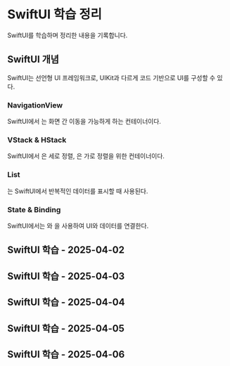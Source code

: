 # SwiftUI 학습 정리

SwiftUI를 학습하며 정리한 내용을 기록합니다.

## SwiftUI 개념
SwiftUI는 선언형 UI 프레임워크로, UIKit과 다르게 코드 기반으로 UI를 구성할 수 있다.

### NavigationView
SwiftUI에서 는 화면 간 이동을 가능하게 하는 컨테이너이다.



### VStack & HStack
SwiftUI에서 은 세로 정렬, 은 가로 정렬을 위한 컨테이너이다.



### List
는 SwiftUI에서 반복적인 데이터를 표시할 때 사용된다.



### State & Binding
SwiftUI에서는 와 을 사용하여 UI와 데이터를 연결한다.



## SwiftUI 학습 - 2025-04-02



## SwiftUI 학습 - 2025-04-03



## SwiftUI 학습 - 2025-04-04



## SwiftUI 학습 - 2025-04-05



## SwiftUI 학습 - 2025-04-06


